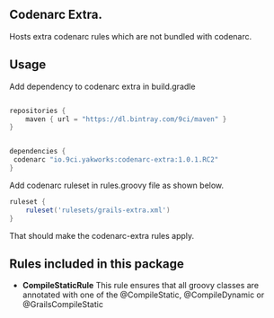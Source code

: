 Codenarc Extra.
----

Hosts extra codenarc rules which are not bundled with codenarc.

Usage
---

Add dependency to codenarc extra in build.gradle

```groovy

repositories {
    maven { url = "https://dl.bintray.com/9ci/maven" }
}


dependencies {
 codenarc "io.9ci.yakworks:codenarc-extra:1.0.1.RC2"
}


```

Add codenarc ruleset in rules.groovy file as shown below.

```groovy
ruleset {
    ruleset('rulesets/grails-extra.xml')
}
```

That should make the codenarc-extra rules apply.

Rules included in this package
----


- **CompileStaticRule** This rule ensures that all groovy classes are annotated with one of the @CompileStatic, @CompileDynamic or @GrailsCompileStatic




